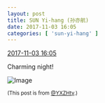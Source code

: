 ```yaml
---
layout: post
title: SUN Yi-hang (孙亦航)
date: 2017-11-03 16:05
categories: [ 'sun-yi-hang' ]
---
```


<div class="weibo-info">
  <a href="http://weibo.com/2565158051/FtnP26SU7">2017-11-03 16:05</a>
</div>

Charming night!

<!-- more -->

![Image](http://wx1.sinaimg.cn/mw690/98e534a3gy1fl4yjgik6aj20zk0qo7ez.jpg)

<small>(This post is from [@YXZHty](http://weibo.com/2565158051).)</small>
